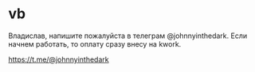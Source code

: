 # vb

Владислав, напишите пожалуйста в телеграм @johnnyinthedark.
Если начнем работать, то оплату сразу внесу на kwork.



https://t.me/@johnnyinthedark

